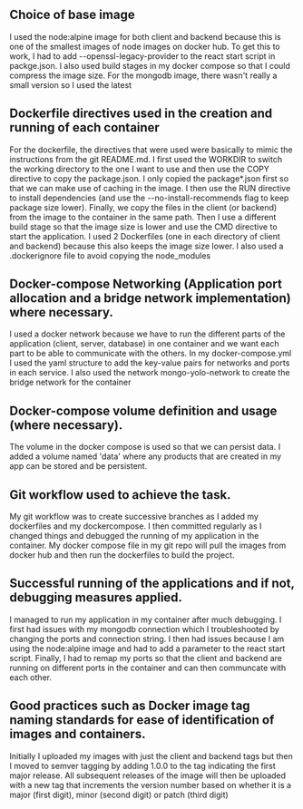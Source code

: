 ## Choice of base image 
I used the node:alpine image for both client and backend because this is one of the smallest images of node images on docker hub. To get this to work, I had to add --openssl-legacy-provider to the react start script in packge.json. I also used build stages in my docker compose so that I could compress the image size. For the mongodb image, there wasn't really a small version so I used the latest

## Dockerfile directives used in the creation and running of each container
For the dockerfile, the directives that were used were basically to mimic the instructions from the git README.md. I first used the WORKDIR to switch the working directory to the one I want to use and then use the COPY directive to copy the package.json. I only copied the package*.json first so that we can make use of caching in the image. I then use the RUN directive to install dependencies (and use the --no-install-recommends flag to keep package size lower). Finally, we copy the files in the client (or backend) from the image to the container in the same path. Then I use a different build stage so that the image size is lower and use the CMD directive to start the application. I used 2 Dockerfiles (one in each directory of client and backend) because this also keeps the image size lower. I also used a .dockerignore file to avoid copying the node_modules

## Docker-compose Networking (Application port allocation and a bridge network implementation) where necessary.
I used a docker network because we have to run the different parts of the application (client, server, database) in one container and we want each part to be able to communicate with the others. In my docker-compose.yml I used the yaml structure to add the key-value pairs for networks and ports in each service. I also used the network mongo-yolo-network to create the bridge network for the container

## Docker-compose volume definition and usage (where necessary).
The volume in the docker compose is used so that we can persist data. I added a volume named 'data' where any products that are created in my app can be stored and be persistent. 

## Git workflow used to achieve the task.
My git workflow was to create successive branches as I added my dockerfiles and my dockercompose. I then committed regularly as I changed things and debugged the running of my application in the container. My docker compose file in my git repo will pull the images from docker hub and then run the dockerfiles to build the project. 

## Successful running of the applications and if not, debugging measures applied.
I managed to run my application in my container after much debugging. I first had issues with my mongodb connection which I troubleshooted by changing the ports and connection string. I then had issues because I am using the node:alpine image and had to add a parameter to the react start script. Finally, I had to remap my ports so that the client and backend are running on different ports in the container and can then communcate with each other. 

## Good practices such as Docker image tag naming standards for ease of identification of images and containers. 
Initially I uploaded my images with just the client and backend tags but then I moved to semver tagging by adding 1.0.0 to the tag indicating the first major release. All subsequent releases of the image will then be uploaded with a new tag that increments the version number based on whether it is a major (first digit), minor (second digit) or patch (third digit)